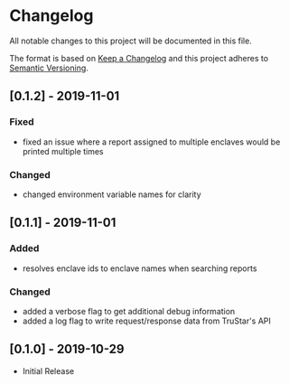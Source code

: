 # Changelog
All notable changes to this project will be documented in this file.

The format is based on [Keep a Changelog](http://keepachangelog.com/en/1.0.0/)
and this project adheres to [Semantic Versioning](http://semver.org/spec/v2.0.0.html).

## [0.1.2] - 2019-11-01
### Fixed
- fixed an issue where a report assigned to multiple enclaves would be printed multiple times

### Changed
- changed environment variable names for clarity

## [0.1.1] - 2019-11-01
### Added
- resolves enclave ids to enclave names when searching reports

### Changed
- added a verbose flag to get additional debug information
- added a log flag to write request/response data from TruStar's API

## [0.1.0] - 2019-10-29
- Initial Release

